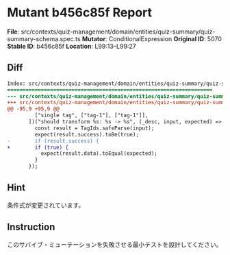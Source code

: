 # Mutant b456c85f Report

**File**: src/contexts/quiz-management/domain/entities/quiz-summary/quiz-summary-schema.spec.ts
**Mutator**: ConditionalExpression
**Original ID**: 5070
**Stable ID**: b456c85f
**Location**: L99:13–L99:27

## Diff

```diff
Index: src/contexts/quiz-management/domain/entities/quiz-summary/quiz-summary-schema.spec.ts
===================================================================
--- src/contexts/quiz-management/domain/entities/quiz-summary/quiz-summary-schema.spec.ts	original
+++ src/contexts/quiz-management/domain/entities/quiz-summary/quiz-summary-schema.spec.ts	mutated #5070
@@ -95,9 +95,9 @@
         ["single tag", ["tag-1"], ["tag-1"]],
       ])("should transform %s: %s -> %s", (_desc, input, expected) => {
         const result = TagIds.safeParse(input);
         expect(result.success).toBe(true);
-        if (result.success) {
+        if (true) {
           expect(result.data).toEqual(expected);
         }
       });
```

## Hint

条件式が変更されています。

## Instruction

このサバイブ・ミューテーションを失敗させる最小テストを設計してください。
